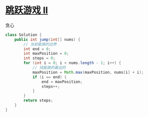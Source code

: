 # [跳跃游戏 II](https://leetcode-cn.com/problems/jump-game-ii/)

贪心

```java
class Solution {
    public int jump(int[] nums) {
        // 当前能跳的边界
        int end = 0;
        int maxPosition = 0;
        int steps = 0;
        for (int i = 0; i < nums.length - 1; i++) {
            // 找能跳的最远的
            maxPosition = Math.max(maxPosition, nums[i] + i);
            if (i == end) {
                end = maxPosition;
                steps++;
            }
        }
        return steps;
    }
}
```

